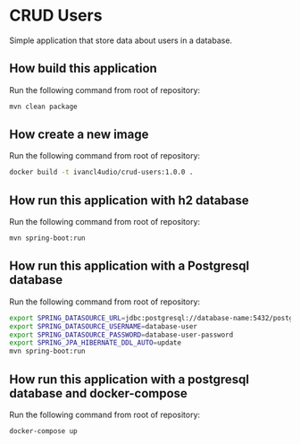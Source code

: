 # CRUD Users
Simple application that store data about users in a database.

## How build this application ##
Run the following command from root of repository:
```bash
mvn clean package
```

## How create a new image ##
Run the following command from root of repository:
```bash
docker build -t ivancl4udio/crud-users:1.0.0 .
```

## How run this application with h2 database ##
Run the following command from root of repository:
```bash
mvn spring-boot:run
```

## How run this application with a Postgresql database ##
Run the following command from root of repository:
```bash
export SPRING_DATASOURCE_URL=jdbc:postgresql://database-name:5432/postgres
export SPRING_DATASOURCE_USERNAME=database-user
export SPRING_DATASOURCE_PASSWORD=database-user-password
export SPRING_JPA_HIBERNATE_DDL_AUTO=update
mvn spring-boot:run
```

## How run this application with a postgresql database and docker-compose ##
Run the following command from root of repository:
```bash
docker-compose up
```
